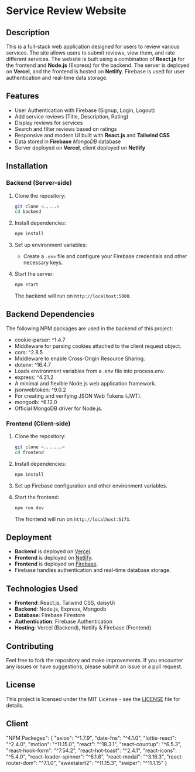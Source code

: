 
# Service Review Website

## Description

This is a full-stack web application designed for users to review various services. The site allows users to submit reviews, view them, and rate different services. The website is built using a combination of **React.js** for the frontend and **Node.js** (Express) for the backend. The server is deployed on **Vercel**, and the frontend is hosted on **Netlify**. Firebase is used for user authentication and real-time data storage.

## Features

- User Authentication with Firebase (Signup, Login, Logout)
- Add service reviews (Title, Description, Rating)
- Display reviews for services
- Search and filter reviews based on ratings
- Responsive and modern UI built with **React.js** and **Tailwind CSS**
- Data stored in **Firebase** *MongoDB* database
- Server deployed on **Vercel**, client deployed on **Netlify**

## Installation

### Backend (Server-side)

1. Clone the repository:
   ```bash
   git clone <.....>
   cd backend
   ```

2. Install dependencies:
   ```bash
   npm install
   ```

3. Set up environment variables:
   - Create a `.env` file and configure your Firebase credentials and other necessary keys.

4. Start the server:
   ```bash
   npm start
   ```

   The backend will run on `http://localhost:5000`.

 ##  Backend Dependencies
 
The following NPM packages are used in the backend of this project:

- cookie-parser: ^1.4.7
- Middleware for parsing cookies attached to the client request object.
- cors: ^2.8.5
- Middleware to enable Cross-Origin Resource Sharing.
- dotenv: ^16.4.7
- Loads environment variables from a .env file into process.env.
- express: ^4.21.2
- A minimal and flexible Node.js web application framework.
- jsonwebtoken: ^9.0.2
- For creating and verifying JSON Web Tokens (JWT).
- mongodb: ^6.12.0
- Official MongoDB driver for Node.js.

### Frontend (Client-side)

1. Clone the repository:
   ```bash
   git clone <.......>
   cd frontend
   ```

2. Install dependencies:
   ```bash
   npm install
   ```

3. Set up Firebase configuration and other environment variables.

4. Start the frontend:
   ```bash
   npm run dev
   ```

   The frontend will run on `http://localhost:5173`.

## Deployment

- **Backend** is deployed on [Vercel](https://service-review-system-server-mauve.vercel.app).
- **Frontend** is deployed on [Netlify](https://preeminent-pika-c5dbd8.netlify.app).
- **Frontend** is deployed on [Firebase](https://service-review-b0708.web.app).
- Firebase handles authentication and real-time database storage.

## Technologies Used

- **Frontend**: React.js, Tailwind CSS, daisyUi
- **Backend**: Node.js, Express, Mongodb
- **Database**: Firebase Firestore
- **Authentication**: Firebase Authentication
- **Hosting**: Vercel (Backend), Netlify & Firebase (Frontend)

## Contributing

Feel free to fork the repository and make improvements. If you encounter any issues or have suggestions, please submit an issue or a pull request.

## License

This project is licensed under the MIT License - see the [LICENSE](LICENSE) file for details.

## Client
"NPM Packeges": {
    "axios": "^1.7.9",
    "date-fns": "^4.1.0",
    "lottie-react": "^2.4.0",
    "motion": "^11.15.0",
    "react": "^18.3.1",
    "react-countup": "^6.5.3",
    "react-hook-form": "^7.54.2",
    "react-hot-toast": "^2.4.1",
    "react-icons": "^5.4.0",
    "react-loader-spinner": "^6.1.6",
    "react-modal": "^3.16.3",
    "react-router-dom": "^7.1.0",
    "sweetalert2": "^11.15.3",
    "swiper": "^11.1.15"
}

